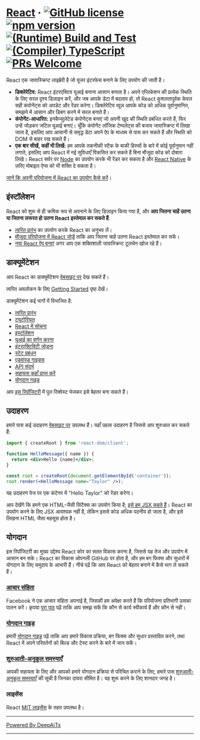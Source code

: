 # [React](https://react.dev/) &middot; [![GitHub license](https://img.shields.io/badge/license-MIT-blue.svg)](https://github.com/facebook/react/blob/main/LICENSE) [![npm version](https://img.shields.io/npm/v/react.svg?style=flat)](https://www.npmjs.com/package/react) [![(Runtime) Build and Test](https://github.com/facebook/react/actions/workflows/runtime_build_and_test.yml/badge.svg)](https://github.com/facebook/react/actions/workflows/runtime_build_and_test.yml) [![(Compiler) TypeScript](https://github.com/facebook/react/actions/workflows/compiler_typescript.yml/badge.svg?branch=main)](https://github.com/facebook/react/actions/workflows/compiler_typescript.yml) [![PRs Welcome](https://img.shields.io/badge/PRs-welcome-brightgreen.svg)](https://legacy.reactjs.org/docs/how-to-contribute.html#your-first-pull-request)

React एक जावास्क्रिप्ट लाइब्रेरी है जो यूजर इंटरफेस बनाने के लिए उपयोग की जाती है।

* **डिक्लेरेटिव:** React इंटरएक्टिव यूआई बनाना आसान बनाता है। अपने एप्लिकेशन की प्रत्येक स्थिति के लिए सरल दृश्य डिज़ाइन करें, और जब आपके डेटा में बदलाव हो, तो React कुशलतापूर्वक केवल सही कंपोनेंट्स को अपडेट और रेंडर करेगा। डिक्लेरेटिव व्यूज़ आपके कोड को अधिक पूर्वानुमानित, समझने में आसान और डिबग करने में सरल बनाते हैं।
* **कंपोनेंट-आधारित:** इनकैप्सुलेटेड कंपोनेंट्स बनाएं जो अपनी खुद की स्थिति प्रबंधित करते हैं, फिर उन्हें जोड़कर जटिल यूआई बनाएं। चूँकि कंपोनेंट लॉजिक टेम्पलेट्स की बजाय जावास्क्रिप्ट में लिखा जाता है, इसलिए आप आसानी से समृद्ध डेटा अपने ऐप के माध्यम से पास कर सकते हैं और स्थिति को DOM से बाहर रख सकते हैं।
* **एक बार सीखें, कहीं भी लिखें:** हम आपके तकनीकी स्टैक के बाकी हिस्सों के बारे में कोई पूर्वानुमान नहीं लगाते, इसलिए आप React में नई सुविधाएँ विकसित कर सकते हैं बिना मौजूदा कोड को दोबारा लिखे। React सर्वर पर [Node](https://nodejs.org/en) का उपयोग करके भी रेंडर कर सकता है और [React Native](https://reactnative.dev/) के ज़रिए मोबाइल ऐप्स को भी शक्ति दे सकता है।

[जानें कि अपनी परियोजना में React का उपयोग कैसे करें](https://react.dev/learn)।

## इंस्टॉलेशन

React को शुरू से ही क्रमिक रूप से अपनाने के लिए डिज़ाइन किया गया है, और **आप जितना चाहें उतना या जितना ज़रूरत हो उतना React इस्तेमाल कर सकते हैं**:

* [त्वरित प्रारंभ](https://react.dev/learn) का उपयोग करके React का अनुभव लें।
* [मौजूदा परियोजना में React जोड़ें](https://react.dev/learn/add-react-to-an-existing-project) ताकि आप जितना चाहें उतना React इस्तेमाल कर सकें।
* [नया React ऐप बनाएं](https://react.dev/learn/start-a-new-react-project) अगर आप एक शक्तिशाली जावास्क्रिप्ट टूलचेन खोज रहे हैं।

## डाक्यूमेंटेशन

आप React का डाक्यूमेंटेशन [वेबसाइट पर](https://react.dev/) देख सकते हैं।

त्वरित अवलोकन के लिए [Getting Started](https://react.dev/learn) पृष्ठ देखें।

डाक्यूमेंटेशन कई भागों में विभाजित है:

* [त्वरित प्रारंभ](https://react.dev/learn)
* [ट्यूटोरियल](https://react.dev/learn/tutorial-tic-tac-toe)
* [React में सोचना](https://react.dev/learn/thinking-in-react)
* [इंस्टॉलेशन](https://react.dev/learn/installation)
* [यूआई का वर्णन करना](https://react.dev/learn/describing-the-ui)
* [इंटरएक्टिविटी जोड़ना](https://react.dev/learn/adding-interactivity)
* [स्टेट प्रबंधन](https://react.dev/learn/managing-state)
* [एडवांस्ड गाइड्स](https://react.dev/learn/escape-hatches)
* [API संदर्भ](https://react.dev/reference/react)
* [सहायता कहाँ प्राप्त करें](https://react.dev/community)
* [योगदान गाइड](https://legacy.reactjs.org/docs/how-to-contribute.html)

आप [इस रिपॉजिटरी](https://github.com/reactjs/react.dev) में पुल रिक्वेस्ट भेजकर इसे बेहतर बना सकते हैं।

## उदाहरण

हमारे पास कई उदाहरण [वेबसाइट पर](https://react.dev/) उपलब्ध हैं। यहाँ पहला उदाहरण है जिससे आप शुरुआत कर सकते हैं:

```jsx
import { createRoot } from 'react-dom/client';

function HelloMessage({ name }) {
  return <div>Hello {name}</div>;
}

const root = createRoot(document.getElementById('container'));
root.render(<HelloMessage name="Taylor" />);
```

यह उदाहरण पेज पर एक कंटेनर में "Hello Taylor" को रेंडर करेगा।

आप देखेंगे कि हमने एक HTML-जैसी सिंटैक्स का उपयोग किया है; [इसे हम JSX कहते हैं](https://react.dev/learn#writing-markup-with-jsx)। React का उपयोग करने के लिए JSX आवश्यक नहीं है, लेकिन इससे कोड अधिक पठनीय हो जाता है, और इसे लिखना HTML जैसा महसूस होता है।

## योगदान

इस रिपॉजिटरी का मुख्य उद्देश्य React कोर का सतत विकास करना है, जिससे यह तेज और उपयोग में आसान बन सके। React का विकास ओपनली GitHub पर होता है, और हम बग फिक्स और सुधारों में योगदान के लिए समुदाय के आभारी हैं। नीचे पढ़ें कि आप React को बेहतर बनाने में कैसे भाग ले सकते हैं।

### [आचार संहिता](https://code.fb.com/codeofconduct)

Facebook ने एक आचार संहिता अपनाई है, जिसकी हम अपेक्षा करते हैं कि परियोजना प्रतिभागी उसका पालन करें। कृपया [पूरा पाठ](https://code.fb.com/codeofconduct) पढ़ें ताकि आप समझ सकें कि कौन से कार्य स्वीकार्य हैं और कौन से नहीं।

### [योगदान गाइड](https://legacy.reactjs.org/docs/how-to-contribute.html)

हमारी [योगदान गाइड](https://legacy.reactjs.org/docs/how-to-contribute.html) पढ़ें ताकि आप हमारे विकास प्रक्रिया, बग फिक्स और सुधार प्रस्तावित करने, तथा React में अपने परिवर्तनों को बिल्ड और टेस्ट करने के बारे में जान सकें।

### [शुरुआती-अनुकूल समस्याएँ](https://github.com/facebook/react/labels/good%20first%20issue)

आपकी सहायता के लिए और आपको हमारे योगदान प्रक्रिया से परिचित कराने के लिए, हमारे पास [शुरुआती-अनुकूल समस्याएँ](https://github.com/facebook/react/labels/good%20first%20issue) की सूची है जिनका दायरा सीमित है। यह शुरू करने के लिए शानदार जगह है।

### लाइसेंस

React [MIT लाइसेंस](./LICENSE) के तहत उपलब्ध है।

---

[Powered By DeepAiTx](https://github.com/DeepAiTx)

---